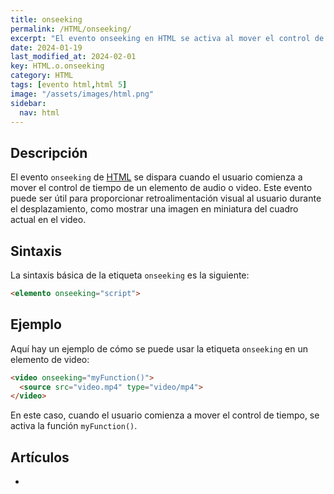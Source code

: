 ```yaml
---
title: onseeking
permalink: /HTML/onseeking/
excerpt: "El evento onseeking en HTML se activa al mover el control de tiempo de un elemento de audio o video. Útil para proporcionar retroalimentación visual durante el desplazamiento."
date: 2024-01-19
last_modified_at: 2024-02-01
key: HTML.o.onseeking
category: HTML
tags: [evento html,html 5]
image: "/assets/images/html.png"
sidebar:
  nav: html
---
```


## Descripción


El evento `onseeking` de [HTML](https://www.manualweb.net/html/) se dispara cuando el usuario comienza a mover el control de tiempo de un elemento de audio o video. Este evento puede ser útil para proporcionar retroalimentación visual al usuario durante el desplazamiento, como mostrar una imagen en miniatura del cuadro actual en el video.


## Sintaxis


La sintaxis básica de la etiqueta `onseeking` es la siguiente:


```html
<elemento onseeking="script">
```


## Ejemplo


Aquí hay un ejemplo de cómo se puede usar la etiqueta `onseeking` en un elemento de video:


```html
<video onseeking="myFunction()">
  <source src="video.mp4" type="video/mp4">
</video>

```


En este caso, cuando el usuario comienza a mover el control de tiempo, se activa la función `myFunction()`.


## Artículos

- 
